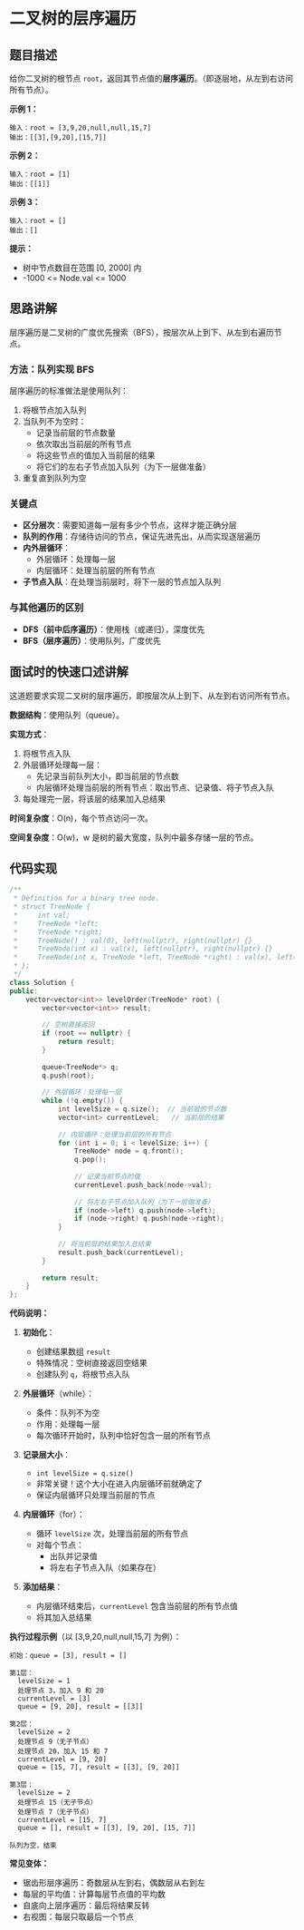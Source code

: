 # 二叉树的层序遍历

## 题目描述

给你二叉树的根节点 `root`，返回其节点值的**层序遍历**。（即逐层地，从左到右访问所有节点）。

**示例 1：**
```
输入：root = [3,9,20,null,null,15,7]
输出：[[3],[9,20],[15,7]]
```

**示例 2：**
```
输入：root = [1]
输出：[[1]]
```

**示例 3：**
```
输入：root = []
输出：[]
```

**提示：**
- 树中节点数目在范围 [0, 2000] 内
- -1000 <= Node.val <= 1000

## 思路讲解

层序遍历是二叉树的广度优先搜索（BFS），按层次从上到下、从左到右遍历节点。

### 方法：队列实现 BFS

层序遍历的标准做法是使用队列：
1. 将根节点加入队列
2. 当队列不为空时：
   - 记录当前层的节点数量
   - 依次取出当前层的所有节点
   - 将这些节点的值加入当前层的结果
   - 将它们的左右子节点加入队列（为下一层做准备）
3. 重复直到队列为空

### 关键点

- **区分层次**：需要知道每一层有多少个节点，这样才能正确分层
- **队列的作用**：存储待访问的节点，保证先进先出，从而实现逐层遍历
- **内外层循环**：
  - 外层循环：处理每一层
  - 内层循环：处理当前层的所有节点
- **子节点入队**：在处理当前层时，将下一层的节点加入队列

### 与其他遍历的区别

- **DFS（前中后序遍历）**：使用栈（或递归），深度优先
- **BFS（层序遍历）**：使用队列，广度优先

## 面试时的快速口述讲解

这道题要求实现二叉树的层序遍历，即按层次从上到下、从左到右访问所有节点。

**数据结构**：使用队列（queue）。

**实现方式**：
1. 将根节点入队
2. 外层循环处理每一层：
   - 先记录当前队列大小，即当前层的节点数
   - 内层循环处理当前层的所有节点：取出节点、记录值、将子节点入队
3. 每处理完一层，将该层的结果加入总结果

**时间复杂度**：O(n)，每个节点访问一次。

**空间复杂度**：O(w)，w 是树的最大宽度，队列中最多存储一层的节点。

## 代码实现

```cpp
/**
 * Definition for a binary tree node.
 * struct TreeNode {
 *     int val;
 *     TreeNode *left;
 *     TreeNode *right;
 *     TreeNode() : val(0), left(nullptr), right(nullptr) {}
 *     TreeNode(int x) : val(x), left(nullptr), right(nullptr) {}
 *     TreeNode(int x, TreeNode *left, TreeNode *right) : val(x), left(left), right(right) {}
 * };
 */
class Solution {
public:
    vector<vector<int>> levelOrder(TreeNode* root) {
        vector<vector<int>> result;
        
        // 空树直接返回
        if (root == nullptr) {
            return result;
        }
        
        queue<TreeNode*> q;
        q.push(root);
        
        // 外层循环：处理每一层
        while (!q.empty()) {
            int levelSize = q.size();  // 当前层的节点数
            vector<int> currentLevel;   // 当前层的结果
            
            // 内层循环：处理当前层的所有节点
            for (int i = 0; i < levelSize; i++) {
                TreeNode* node = q.front();
                q.pop();
                
                // 记录当前节点的值
                currentLevel.push_back(node->val);
                
                // 将左右子节点加入队列（为下一层做准备）
                if (node->left) q.push(node->left);
                if (node->right) q.push(node->right);
            }
            
            // 将当前层的结果加入总结果
            result.push_back(currentLevel);
        }
        
        return result;
    }
};
```

**代码说明：**

1. **初始化**：
   - 创建结果数组 `result`
   - 特殊情况：空树直接返回空结果
   - 创建队列 `q`，将根节点入队

2. **外层循环**（while）：
   - 条件：队列不为空
   - 作用：处理每一层
   - 每次循环开始时，队列中恰好包含一层的所有节点

3. **记录层大小**：
   - `int levelSize = q.size()`
   - 非常关键！这个大小在进入内层循环前就确定了
   - 保证内层循环只处理当前层的节点

4. **内层循环**（for）：
   - 循环 `levelSize` 次，处理当前层的所有节点
   - 对每个节点：
     - 出队并记录值
     - 将左右子节点入队（如果存在）

5. **添加结果**：
   - 内层循环结束后，`currentLevel` 包含当前层的所有节点值
   - 将其加入总结果

**执行过程示例**（以 [3,9,20,null,null,15,7] 为例）：

```
初始：queue = [3], result = []

第1层：
  levelSize = 1
  处理节点 3，加入 9 和 20
  currentLevel = [3]
  queue = [9, 20], result = [[3]]

第2层：
  levelSize = 2
  处理节点 9（无子节点）
  处理节点 20，加入 15 和 7
  currentLevel = [9, 20]
  queue = [15, 7], result = [[3], [9, 20]]

第3层：
  levelSize = 2
  处理节点 15（无子节点）
  处理节点 7（无子节点）
  currentLevel = [15, 7]
  queue = [], result = [[3], [9, 20], [15, 7]]

队列为空，结束
```

**常见变体：**
- 锯齿形层序遍历：奇数层从左到右，偶数层从右到左
- 每层的平均值：计算每层节点值的平均数
- 自底向上层序遍历：最后将结果反转
- 右视图：每层只取最后一个节点

